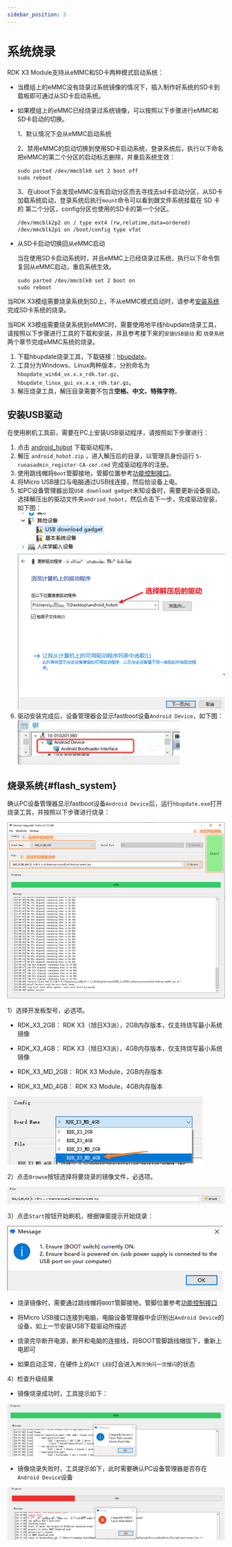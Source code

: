 ```yaml
---
sidebar_position: 3
---
```


# 系统烧录

RDK X3 Module支持从eMMC和SD卡两种模式启动系统：

- 当模组上的eMMC没有烧录过系统镜像的情况下，插入制作好系统的SD卡到载板即可通过从SD卡启动系统。

- 如果模组上的eMMC已经烧录过系统镜像，可以按照以下步骤进行eMMC和SD卡启动的切换。

  1、默认情况下会从eMMC启动系统

  2、禁用eMMC的启动切换到使用SD卡启动系统，登录系统后，执行以下命名把eMMC的第二个分区的启动标志删除，并重启系统生效：

  ```
  sudo parted /dev/mmcblk0 set 2 boot off
  sudo reboot
  ```

  3、在uboot下会发现eMMC没有启动分区而去寻找去sd卡启动分区，从SD卡加载系统启动，登录系统后执行`mount`命令可以看到跟文件系统挂载在 SD 卡的 第二个分区，config分区也使用的SD卡的第一个分区。

  ```
  /dev/mmcblk2p2 on / type ext4 (rw,relatime,data=ordered) 
  /dev/mmcblk2p1 on /boot/config type vfat
  ```

- 从SD卡启动切换回从eMMC启动

  当在使用SD卡启动系统时，并且eMMC上已经烧录过系统，执行以下命令恢复回从eMMC启动，重启系统生效。

  ```
  sudo parted /dev/mmcblk0 set 2 boot on
  sudo reboot
  ```

当RDK X3模组需要烧录系统到SD上，不从eMMC模式启动时，请参考[安装系统](../installation/install_os.md)完成SD卡系统的烧录。

当RDK X3模组需要烧录系统到eMMC时，需要使用地平线hbupdate烧录工具，请按照以下步骤进行工具的下载和安装，并且参考接下来的`安装USB驱动` 和 `烧录系统`两个章节完成eMMC系统的烧录。

1. 下载hbupdate烧录工具，下载链接：[hbupdate](http://archive.sunrisepi.tech/downloads/hbupdate/)。
2. 工具分为Windows、Linux两种版本，分别命名为 `hbupdate_win64_vx.x.x_rdk.tar.gz`、 `hbupdate_linux_gui_vx.x.x_rdk.tar.gz`。
3. 解压烧录工具，解压目录需要不包含**空格、中文、特殊字符**。

## 安装USB驱动

在使用刷机工具前，需要在PC上安装USB驱动程序，请按照如下步骤进行：

1. 点击 [android_hobot](http://archive.sunrisepi.tech/downloads/hbupdate/android_hobot.zip) 下载驱动程序。
2. 解压 `android_hobot.zip` ，进入解压后的目录，以管理员身份运行 `5-runasadmin_register-CA-cer.cmd` 完成驱动程序的注册。
3. 使用跳线帽将`Boot`管脚接地，管脚位置参考[功能控制接口](./rdk_x3_module.md#功能控制接口)。
4. 将Micro USB接口与电脑通过USB线连接，然后给设备上电。
5. 如PC设备管理器出现`USB download gadget`未知设备时，需要更新设备驱动，选择解压出的驱动文件夹`andriod_hobot`，然后点击下一步，完成驱动安装，如下图：  
   ![image-usb-driver1](./image/rdk_x3_module/image-usb-driver1.png)  
   ![image-usb-driver2](./image/rdk_x3_module/image-usb-driver2.png)
6. 驱动安装完成后，设备管理器会显示fastboot设备`Android Device`，如下图：
   ![image-usb-driver3](./image/rdk_x3_module/image-usb-driver3.png)

## 烧录系统{#flash_system}

确认PC设备管理器显示fastboot设备`Android Device`后，运行`hbupdate.exe`打开烧录工具，并按照以下步骤进行烧录：

![image-flash-system1](./image/rdk_x3_module/image-flash-system1.png)

1）选择开发板型号，必选项。

- RDK_X3_2GB： RDK X3（旭日X3派），2GB内存版本，仅支持烧写最小系统镜像

- RDK_X3_4GB： RDK X3（旭日X3派），4GB内存版本，仅支持烧写最小系统镜像

- RDK_X3_MD_2GB： RDK X3 Module，2GB内存版本

- RDK_X3_MD_4GB： RDK X3 Module，4GB内存版本

![image-flash-system2](./image/rdk_x3_module/image-flash-system2.png)

2）点击`Browse`按钮选择将要烧录的镜像文件，必选项。

![image-flash-system3](./image/rdk_x3_module/image-flash-system3.png)

3）点击`Start`按钮开始刷机，根据弹窗提示开始烧录：

![image-flash-system4](./image/rdk_x3_module/image-flash-system4.png)

- 烧录镜像时，需要通过跳线帽将`BOOT`管脚接地，管脚位置参考[功能控制接口](./rdk_x3_module.md#功能控制接口)

- 将Micro USB接口连接到电脑，电脑设备管理器中会识别出`Android Device`的设备，如上一节安装USB下载驱动所描述

- 烧录完毕断开电源，断开和电脑的连接线，将BOOT管脚跳线帽拔下，重新上电即可

- 如果启动正常，在硬件上的`ACT LED`灯会进入`两次快闪一次慢闪`的状态

4）检查升级结果

- 镜像烧录成功时，工具提示如下：

![image-flash-system6](./image/rdk_x3_module/image-flash-system6.png)

- 镜像烧录失败时，工具提示如下，此时需要确认PC设备管理器是否存在`Android Device`设备

![image-flash-system7](./image/rdk_x3_module/image-flash-system7.png)

